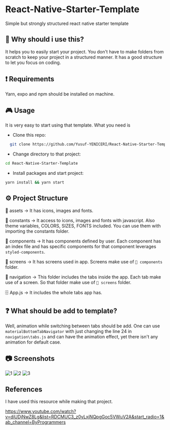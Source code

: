 # React-Native-Starter-Template
Simple but strongly structured react native starter template


## 🚀 Why should i use this?

It helps you to easily start your project. You don't have to make folders from scratch to keep your project in a structured manner.
It has a good structure to let you focus on coding.


## :exclamation: Requirements

Yarn, expo and npm should be installed on machine.


## :video_game: Usage

It is very easy to start using that template. What you need is

* Clone this repo:
```bash
  git clone https://github.com/Yusuf-YENICERI/React-Native-Starter-Template
```
* Change directory to that project:
```bash
cd React-Native-Starter-Template
```
* Install packages and start project:
```bash
yarn install && yarn start
```


## ⚙ Project Structure

📁 assets -> It has icons, images and fonts.

📁 constants -> It access to icons, images and fonts with javascript. Also theme variables, COLORS, SIZES, FONTS included. You can use them with importing the constants folder.

📁 components -> It has components defined by user. Each component has an index file and has specific components for that component leverages ```styled-components```.

📁 screens -> It has screens used in app. Screens make use of ```📁 components``` folder.

📁 navigation -> This folder includes the tabs inside the app. Each tab make use of a screen. So that folder make use of ```📁 screens``` folder.

🗄 App.js -> It includes the whole tabs app has.

## ❓ What should be add to template?

Well, animation while switching between tabs should be add. One can use ```materialBottomTabNavigator``` with just changing the line 24 in ```navigation\tabs.js``` and can have the animation effect, yet there isn't any animation for default case.

## 📷 Screenshots

![1](https://user-images.githubusercontent.com/38917909/129787539-04e0e979-bf2f-4288-95dc-09de113956de.png)
![2](https://user-images.githubusercontent.com/38917909/129787544-45000a8b-d35e-467e-8fb7-487229d644a2.png)
![3](https://user-images.githubusercontent.com/38917909/129787547-f812f485-3a7d-4190-a88b-d80b7c37c8a0.png)


## References

I have used this resource while making that project.

https://www.youtube.com/watch?v=diUDjNwZ8Lg&list=RDCMUC3_z0yLxjNQpgGoc5VWuV2A&start_radio=1&ab_channel=ByProgrammers

